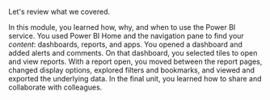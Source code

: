 Let's review what we covered.

In this module, you learned how, why, and when to use the Power BI service. You used Power BI Home and the navigation pane to find your *content*: dashboards, reports, and apps. You opened a dashboard and added alerts and comments. On that dashboard, you selected tiles to open and view reports. With a report open, you moved between the report pages, changed display options, explored filters and bookmarks, and viewed and exported the underlying data. In the final unit, you learned how to share and collaborate with colleagues. 

<!---TODO: 
This first module provided a solid Power BI foundation that you'll build upon in Module 2.    
---->
